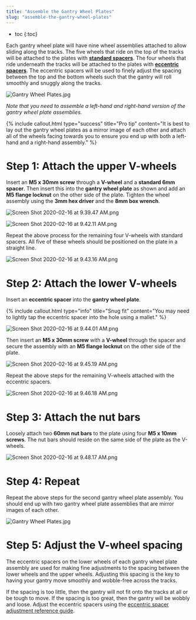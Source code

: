 ```yaml
---
title: "Assemble the Gantry Wheel Plates"
slug: "assemble-the-gantry-wheel-plates"
---
```


* toc
{:toc}

Each gantry wheel plate will have nine wheel assemblies attached to allow sliding along the tracks. The five wheels that ride on the top of the tracks will be attached to the plates with **[standard spacers](../../Extras/bom/fasteners-and-hardware.md#m-5-x-6-mm-spacers)**. The four wheels that ride underneath the tracks will be attached to the plates with **[eccentric spacers](../../Extras/bom/fasteners-and-hardware.md#m-5-x-6-mm-eccentric-spacers)**. The eccentric spacers will be used to finely adjust the spacing between the top and the bottom wheels such that the gantry will roll smoothly and snuggly along the tracks.

![Gantry Wheel Plates.jpg](Gantry_Wheel_Plates.jpg)

_Note that you need to assemble a left-hand and right-hand version of the gantry wheel plate assemblies._



{%
include callout.html
type="success"
title="Pro tip"
content="It is best to lay out the gantry wheel plates as a mirror image of each other and attach all of the wheels facing towards you to ensure you end up with both a left-hand and a right-hand assembly."
%}

# Step 1: Attach the upper V-wheels
Insert an **M5 x 30mm screw** through a **V-wheel** and a **standard 6mm spacer**. Then insert this into the **gantry wheel plate** as shown and add an **M5 flange locknut** on the other side of the plate. Tighten the wheel assembly using the **3mm hex driver** and the **8mm box wrench**.

![Screen Shot 2020-02-16 at 9.39.47 AM.png](Screen_Shot_2020-02-16_at_9.39.47_AM.png)



![Screen Shot 2020-02-16 at 9.42.11 AM.png](Screen_Shot_2020-02-16_at_9.42.11_AM.png)

Repeat the above process for the remaining four V-wheels with standard spacers. All five of these wheels should be positioned on the plate in a straight line.

![Screen Shot 2020-02-16 at 9.43.16 AM.png](Screen_Shot_2020-02-16_at_9.43.16_AM.png)

# Step 2: Attach the lower V-wheels
Insert an **eccentric spacer** into the **gantry wheel plate**.

{%
include callout.html
type="info"
title="Snug fit"
content="You may need to lightly tap the eccentric spacer into the hole using a mallet."
%}



![Screen Shot 2020-02-16 at 9.44.01 AM.png](Screen_Shot_2020-02-16_at_9.44.01_AM.png)

Then insert an **M5 x 30mm screw** with a **V-wheel** through the spacer and secure the assembly with an **M5 flange locknut** on the other side of the plate.

![Screen Shot 2020-02-16 at 9.45.19 AM.png](Screen_Shot_2020-02-16_at_9.45.19_AM.png)

Repeat the above steps for the remaining V-wheels attached with the eccentric spacers.

![Screen Shot 2020-02-16 at 9.46.18 AM.png](Screen_Shot_2020-02-16_at_9.46.18_AM.png)

# Step 3: Attach the nut bars
Loosely attach two **60mm nut bars** to the plate using four **M5 x 10mm screws**. The nut bars should reside on the same side of the plate as the V-wheels.

![Screen Shot 2020-02-16 at 9.48.17 AM.png](Screen_Shot_2020-02-16_at_9.48.17_AM.png)

# Step 4: Repeat
Repeat the above steps for the second gantry wheel plate assembly. You should end up with two gantry wheel plate assemblies that are mirror images of each other.

![Gantry Wheel Plates.jpg](Gantry_Wheel_Plates.jpg)

# Step 5: Adjust the V-wheel spacing

The eccentric spacers on the lower wheels of each gantry wheel plate assembly are used for making fine adjustments to the spacing between the lower wheels and the upper wheels. Adjusting this spacing is the key to having your gantry move smoothly and wobble-free across the tracks.

If the spacing is too little, then the gantry will not fit onto the tracks at all or be tough to move. If the spacing is too great, then the gantry will be wobbly and loose. Adjust the eccentric spacers using the [eccentric spacer adjustment reference guide](../../Extras/reference/eccentric-spacer-adjustment.md).
